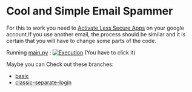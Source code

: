# Cool and Simple Email Spammer

For this to work you need to [Activate Less Secure Apps](https://myaccount.google.com/lesssecureapps) on your google account.If you use another email, the process should be similar and it is certain that you will have to change some parts of the code.

Running [main.py](./main.py)  :
[![Execution](https://user-images.githubusercontent.com/71897736/109439752-a4975500-79fd-11eb-9600-175913c729a5.png)](https://youtu.be/n0NHnISdVEw)
(You have to click it)


Maybe you can Check out these branches:
- [basic](https://github.com/UltiRequiem/Email-Spammer/tree/basic)
- [classic-separate-login](https://github.com/UltiRequiem/Email-Spammer/tree/clasic-separate-login)

